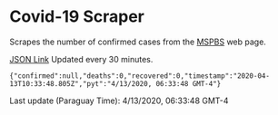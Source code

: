 # Covid-19 Scraper

Scrapes the number of confirmed cases from the [MSPBS](https://www.mspbs.gov.py/covid-19.php) web page.

[JSON Link](https://jmayalag.github.io/covid19-scrape/cases.json)
Updated every 30 minutes.
```
{"confirmed":null,"deaths":0,"recovered":0,"timestamp":"2020-04-13T10:33:48.805Z","pyt":"4/13/2020, 06:33:48 GMT-4"}
```
Last update (Paraguay Time): 4/13/2020, 06:33:48 GMT-4